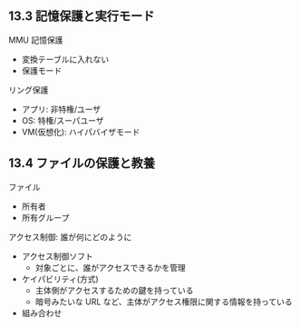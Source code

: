 ## 13.3 記憶保護と実行モード

MMU 記憶保護

- 変換テーブルに入れない
- 保護モード

リング保護

- アプリ: 非特権/ユーザ
- OS: 特権/スーパユーザ
- VM(仮想化): ハイパバイザモード

## 13.4 ファイルの保護と教養

ファイル

- 所有者
- 所有グループ

アクセス制御: 誰が何にどのように

- アクセス制御ソフト
  - 対象ごとに、誰がアクセスできるかを管理
- ケイパビリティ(方式)
  - 主体側がアクセスするための鍵を持っている
  - 暗号みたいな URL など、主体がアクセス権限に関する情報を持っている
- 組み合わせ
